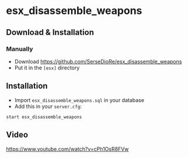 # esx_disassemble_weapons

## Download & Installation

### Manually
- Download https://github.com/SerseDioRe/esx_disassemble_weapons
- Put it in the `[esx]` directory

## Installation
- Import `esx_disassemble_weapons.sql` in your database
- Add this in your `server.cfg`:

```
start esx_disassemble_weapons
```

## Video

https://www.youtube.com/watch?v=cPh1OsR8FVw

